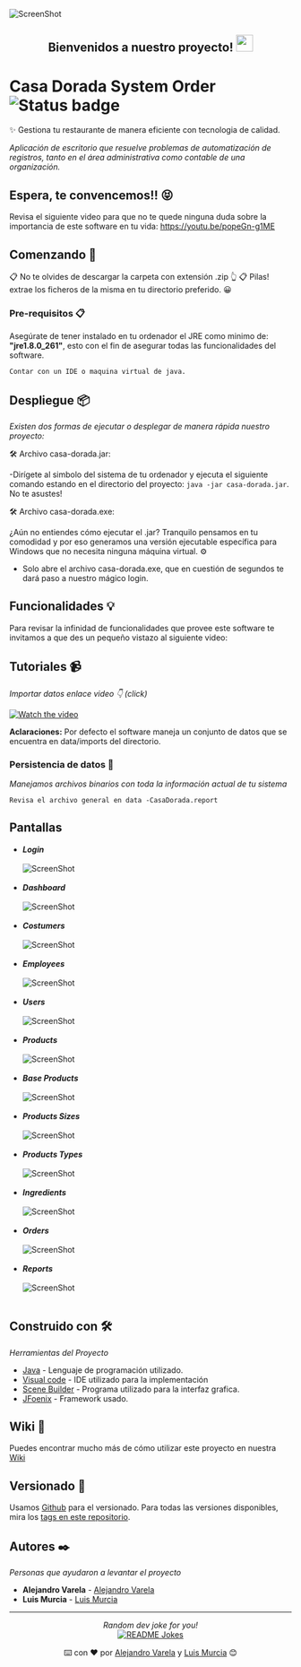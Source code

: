 ![ScreenShot](https://github.com/alejandro945/system-order-casa-dorada/blob/master/src/ui/assets/img/casa-dorada-removebg-preview.png)<br>
<div align="center">
<h2> Bienvenidos a nuestro proyecto! <img src="https://github.com/ABSphreak/ABSphreak/blob/master/gifs/Hi.gif" width="30px"></h2>
</div>

# Casa Dorada System Order ![Status badge](https://img.shields.io/badge/status-in%20progress-yellow)

✨ Gestiona tu restaurante de manera eficiente con tecnologia de calidad.

_Aplicación de escritorio que resuelve problemas de automatización de registros, tanto en el área administrativa como contable de una organización._

## Espera, te convencemos!! 😝

Revisa el siguiente video para que no te quede ninguna duda sobre la importancia de este software en tu vida: https://youtu.be/popeGn-g1ME

## Comenzando 🚀

📋 No te olvides de descargar la carpeta con extensión .zip 👆
📋 Pilas! extrae los ficheros de la misma en tu directorio preferido. 😀

### Pre-requisitos 📋

Asegúrate de tener instalado en tu ordenador el JRE como minimo de: **"jre1.8.0_261"**, esto con el fin de asegurar todas las funcionalidades del software.

```
Contar con un IDE o maquina virtual de java.
```

## Despliegue 📦

_Existen dos formas de ejecutar o desplegar de manera rápida nuestro proyecto:_

🛠 Archivo casa-dorada.jar: 

-Dirígete al simbolo del sistema de tu ordenador y ejecuta el siguiente comando estando en el directorio del proyecto: ```java -jar casa-dorada.jar```. No te asustes!

🛠 Archivo casa-dorada.exe:

¿Aún no entiendes cómo ejecutar el .jar? Tranquilo pensamos en tu comodidad y por eso generamos una versión ejecutable específica para Windows que no necesita ninguna máquina virtual. ⚙️

- Solo abre el archivo casa-dorada.exe, que en cuestión de segundos te dará paso a nuestro mágico login.

## Funcionalidades 💡

Para revisar la infinidad de funcionalidades que provee este software te invitamos a que des un pequeño vistazo al siguiente video: 

## Tutoriales 📹

_Importar datos enlace video 👇 (click)_

[![Watch the video](https://i.imgur.com/p8RyyS1.png)](https://youtu.be/NMClQ0Blcyk)

**Aclaraciones:** Por defecto el software maneja un conjunto de datos que se encuentra en data/imports del directorio.

### Persistencia de datos 🔩

_Manejamos archivos binarios con toda la información actual de tu sistema_

```
Revisa el archivo general en data -CasaDorada.report
```
## Pantallas 

* <b>_Login_</b> <br><br>
![ScreenShot](https://github.com/alejandro945/system-order-casa-dorada/blob/master/src/ui/assets/img/loginR.png)<br><br>
* <b>_Dashboard_</b> <br><br>
![ScreenShot](https://github.com/alejandro945/system-order-casa-dorada/blob/master/src/ui/assets/img/dashboard.png)<br><br>
* <b>_Costumers_</b> <br><br>
![ScreenShot](https://github.com/alejandro945/system-order-casa-dorada/blob/master/src/ui/assets/img/costumers.png)<br><br>
* <b>_Employees_</b> <br><br>
![ScreenShot](https://github.com/alejandro945/system-order-casa-dorada/blob/master/src/ui/assets/img/employees.png)<br><br>
* <b>_Users_</b> <br><br>
![ScreenShot](https://github.com/alejandro945/system-order-casa-dorada/blob/master/src/ui/assets/img/users.png)<br><br>
* <b>_Products_</b> <br><br>
![ScreenShot](https://github.com/alejandro945/system-order-casa-dorada/blob/master/src/ui/assets/img/products.png)<br><br>
* <b>_Base Products_</b> <br><br>
![ScreenShot](https://github.com/alejandro945/system-order-casa-dorada/blob/master/src/ui/assets/img/baseProducts.png)<br><br>
* <b>_Products Sizes_</b> <br><br>
![ScreenShot](https://github.com/alejandro945/system-order-casa-dorada/blob/master/src/ui/assets/img/productSizes.png)<br><br>
* <b>_Products Types_</b> <br><br>
![ScreenShot](https://github.com/alejandro945/system-order-casa-dorada/blob/master/src/ui/assets/img/productTypes.png)<br><br>
* <b>_Ingredients_</b> <br><br>
![ScreenShot](https://github.com/alejandro945/system-order-casa-dorada/blob/master/src/ui/assets/img/ingredients.png)<br><br>
* <b>_Orders_</b> <br><br>
![ScreenShot](https://github.com/alejandro945/system-order-casa-dorada/blob/master/src/ui/assets/img/orders.png)<br><br>
* <b>_Reports_</b> <br><br>
![ScreenShot](https://github.com/alejandro945/system-order-casa-dorada/blob/master/src/ui/assets/img/eReports.png)<br><br>

## Construido con 🛠️

_Herramientas del Proyecto_

* [Java](https://www.oracle.com/co/java/technologies/javase/javase-jdk8-downloads.html) - Lenguaje de programación utilizado.
* [Visual code](https://code.visualstudio.com/) - IDE utilizado para la implementación
* [Scene Builder](https://gluonhq.com/products/scene-builder/) - Programa utilizado para la interfaz grafica.
* [JFoenix](https://github.com/sshahine/JFoenix) - Framework usado.

## Wiki 📖

Puedes encontrar mucho más de cómo utilizar este proyecto en nuestra [Wiki](https://github.com/tu/proyecto/wiki)

## Versionado 📌

Usamos [Github](https://github.com/) para el versionado. Para todas las versiones disponibles, mira los [tags en este repositorio](#).

## Autores ✒️

_Personas que ayudaron a levantar el proyecto_

* **Alejandro Varela** - [Alejandro Varela](https://github.com/alejandro945)
* **Luis Murcia** -  [Luis Murcia](https://github.com/luis486) 
---
<div align="center">
<i>Random dev joke for you!</i><br>
<a href="https://readme-jokes.vercel.app"><img align="center" src="https://readme-jokes.vercel.app/api" alt="README Jokes"></a>


⌨️ con ❤️ por [Alejandro Varela](https://github.com/alejandro945) y [Luis Murcia](https://github.com/luis486) 😊